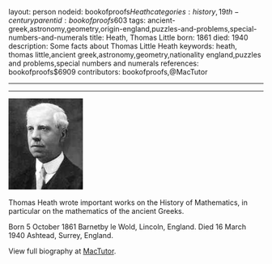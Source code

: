 layout: person
nodeid: bookofproofs$Heath
categories: history,19th-century
parentid: bookofproofs$603
tags: ancient-greek,astronomy,geometry,origin-england,puzzles-and-problems,special-numbers-and-numerals
title: Heath, Thomas Little
born: 1861
died: 1940
description: Some facts about Thomas Little Heath
keywords: heath, thomas little,ancient greek,astronomy,geometry,nationality england,puzzles and problems,special numbers and numerals
references: bookofproofs$6909
contributors: bookofproofs,@MacTutor

---


---

![Heath.jpg](https://github.com/bookofproofs/bookofproofs.github.io/blob/main/_sources/_assets/images/portraits/Heath.jpg?raw=true)

Thomas Heath wrote important works on the History of Mathematics, in particular on the mathematics of the ancient Greeks.

Born 5 October 1861 Barnetby le Wold, Lincoln, England. Died 16 March 1940 Ashtead, Surrey, England.


View full biography at [MacTutor](https://mathshistory.st-andrews.ac.uk/Biographies/Heath/).